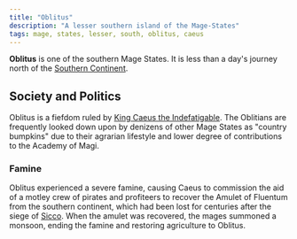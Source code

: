 ```yaml
---
title: "Oblitus"
description: "A lesser southern island of the Mage-States"
tags: mage, states, lesser, south, oblitus, caeus
---
```


**Oblitus** is one of the southern Mage States. It is less than a day's journey
north of the [Southern Continent](Southern_Continent).

## Society and Politics

Oblitus is a fiefdom ruled by [King Caeus the Indefatigable](Caeus_V).
The Oblitians are frequently looked down upon by
denizens of other Mage States as "country bumpkins" due to their agrarian
lifestyle and lower degree of contributions to the Academy of Magi.

### Famine

Oblitus experienced a severe famine, causing Caeus to commission the aid of a
motley crew of pirates and profiteers to recover the Amulet of Fluentum from the
southern continent, which had been lost for centuries after the siege of [Sicco](Sicco).
When the amulet was recovered, the mages summoned a monsoon, ending the famine
and restoring agriculture to Oblitus. 
